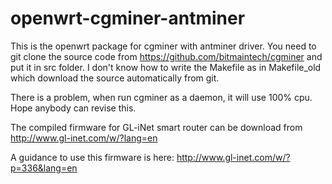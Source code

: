 openwrt-cgminer-antminer
========================
This is the openwrt package for cgminer with antminer driver. You need to git clone the source code from https://github.com/bitmaintech/cgminer and put it in src folder. I don't know how to write the Makefile as in Makefile_old which download the source automatically from git.

There is a problem, when run cgminer as a daemon, it will use 100% cpu. Hope anybody can revise this.

The compiled firmware for GL-iNet smart router can be download from http://www.gl-inet.com/w/?lang=en

A guidance to use this firmware is here: http://www.gl-inet.com/w/?p=336&lang=en

